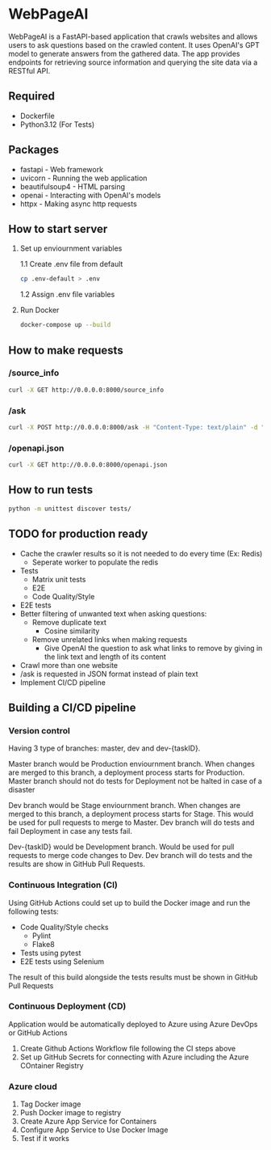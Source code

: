 # WebPageAI

WebPageAI is a FastAPI-based application that crawls websites and allows users to ask questions based on the crawled content. It uses OpenAI's GPT model to generate answers from the gathered data. The app provides endpoints for retrieving source information and querying the site data via a RESTful API.

## Required

* Dockerfile
* Python3.12 (For Tests)

## Packages

* fastapi - Web framework
* uvicorn - Running the web application
* beautifulsoup4 - HTML parsing
* openai - Interacting with OpenAI's models
* httpx - Making async http requests

## How to start server

1. Set up enviournment variables

    1.1 Create .env file from default

    ```bash
    cp .env-default > .env 
    ```

    1.2 Assign .env file variables

2. Run Docker

    ```bash
    docker-compose up --build
    ```

## How to make requests

### /source_info

```bash
curl -X GET http://0.0.0.0:8000/source_info
```

### /ask

```bash
curl -X POST http://0.0.0.0:8000/ask -H "Content-Type: text/plain" -d "What is this website for?"
```

### /openapi.json

```bash
curl -X GET http://0.0.0.0:8000/openapi.json
```

## How to run tests

```bash
python -m unittest discover tests/
```

## TODO for production ready

* Cache the crawler results so it is not needed to do every time (Ex: Redis)
  * Seperate worker to populate the redis
* Tests
  * Matrix unit tests
  * E2E
  * Code Quality/Style
* E2E tests
* Better filtering of unwanted text when asking questions:
  * Remove duplicate text
    * Cosine similarity
  * Remove unrelated links when making requests
    * Give OpenAI the question to ask what links to remove by giving in the link text and length of its content
* Crawl more than one website
* /ask is requested in JSON format instead of plain text
* Implement CI/CD pipeline

## Building a CI/CD pipeline

### Version control

Having 3 type of branches: master, dev and dev-{taskID}.

Master branch would be Production enviournment branch. When changes are merged to this branch, a deployment process starts for Production. Master branch should not do tests for Deployment not be halted in case of a disaster

Dev branch would be Stage enviournment branch. When changes are merged to this branch, a deployment process starts for Stage. This would be used for pull requests to merge to Master. Dev branch will do tests and fail Deployment in case any tests fail.

Dev-{taskID} would be Development branch. Would be used for pull requests to merge code changes to Dev. Dev branch will do tests and the results are show in GitHub Pull Requests.

### Continuous Integration (CI)

Using GitHub Actions could set up to build the Docker image and run the following tests:

* Code Quality/Style checks
  * Pylint
  * Flake8
* Tests using pytest
* E2E tests using Selenium

The result of this build alongside the tests results must be shown in GitHub Pull Requests

### Continuous Deployment (CD)

Application would be automatically deployed to Azure using Azure DevOps or GitHub Actions

1. Create Github Actions Workflow file following the CI steps above
2. Set up GitHub Secrets for connecting with Azure including the Azure COntainer Registry

### Azure cloud

1. Tag Docker image
2. Push Docker image to registry
3. Create Azure App Service for Containers
4. Configure App Service to Use Docker Image
5. Test if it works
